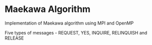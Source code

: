 # Maekawa Algorithm

Implementation of Maekawa algorithm using MPI and OpenMP

Five types of messages - REQUEST, YES, INQUIRE, RELINQUISH and RELEASE

